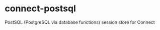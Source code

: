 connect-postsql
===============

PostSQL (PostgreSQL via database functions) session store for Connect
